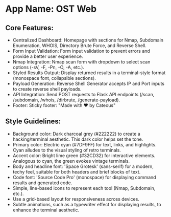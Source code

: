 # **App Name**: OST Web

## Core Features:

- Centralized Dashboard: Homepage with sections for Nmap, Subdomain Enumeration, WHOIS, Directory Brute Force, and Reverse Shell.
- Form Input Validation: Form input validation to prevent errors and provide a better user experience.
- Nmap Integration: Nmap scan form with dropdown to select scan options (-sV, -F, -Pn, -O, -A, etc.).
- Styled Results Output: Display returned results in a terminal-style format (monospace font, collapsible sections).
- Payload Generation: Reverse Shell Generator accepts IP and Port inputs to create reverse shell payloads.
- API Integration: Send POST requests to Flask API endpoints (/scan, /subdomain, /whois, /dirbrute, /generate-payload).
- Footer: Sticky footer: "Made with ❤️ by Cateous"

## Style Guidelines:

- Background color: Dark charcoal grey (#222222) to create a hacking/terminal aesthetic. This dark color helps set the tone.
- Primary color: Electric cyan (#7DF9FF) for text, links, and highlights. Cyan alludes to the visual styling of retro terminals.
- Accent color: Bright lime green (#32CD32) for interactive elements. Analogous to cyan, the green evokes vintage terminals.
- Body and headline font: 'Space Grotesk' (sans-serif) for a modern, techy feel, suitable for both headers and brief blocks of text.
- Code font: 'Source Code Pro' (monospace) for displaying command results and generated code.
- Simple, line-based icons to represent each tool (Nmap, Subdomain, etc.).
- Use a grid-based layout for responsiveness across devices.
- Subtle animations, such as a typewriter effect for displaying results, to enhance the terminal aesthetic.